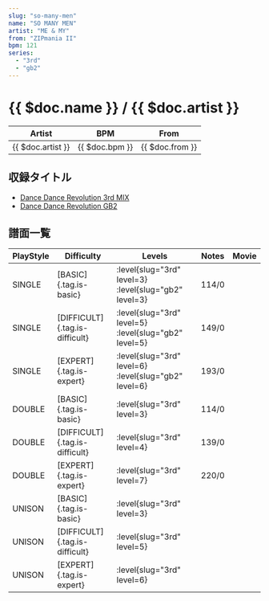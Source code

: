 ```yaml
---
slug: "so-many-men"
name: "SO MANY MEN"
artist: "ME & MY"
from: "ZIPmania II"
bpm: 121
series:
  - "3rd"
  - "gb2"
---
```


# {{ $doc.name }} / {{ $doc.artist }}

|Artist|BPM|From|
|------|---|----|
|{{ $doc.artist }}|{{ $doc.bpm }}|{{ $doc.from }}|

## 収録タイトル

- [Dance Dance Revolution 3rd MIX](/series/3rd/)
- [Dance Dance Revolution GB2](/series/gb2/)

## 譜面一覧

|PlayStyle|Difficulty|Levels|Notes|Movie|
|---------|----------|------|-----|-----|
|SINGLE|[BASIC]{.tag.is-basic}|:level{slug="3rd" level=3} :level{slug="gb2" level=3}|114/0||
|SINGLE|[DIFFICULT]{.tag.is-difficult}|:level{slug="3rd" level=5} :level{slug="gb2" level=5}|149/0||
|SINGLE|[EXPERT]{.tag.is-expert}|:level{slug="3rd" level=6} :level{slug="gb2" level=6}|193/0||
|DOUBLE|[BASIC]{.tag.is-basic}|:level{slug="3rd" level=3}|114/0||
|DOUBLE|[DIFFICULT]{.tag.is-difficult}|:level{slug="3rd" level=4}|139/0||
|DOUBLE|[EXPERT]{.tag.is-expert}|:level{slug="3rd" level=7}|220/0||
|UNISON|[BASIC]{.tag.is-basic}|:level{slug="3rd" level=3}|||
|UNISON|[DIFFICULT]{.tag.is-difficult}|:level{slug="3rd" level=5}|||
|UNISON|[EXPERT]{.tag.is-expert}|:level{slug="3rd" level=6}|||
